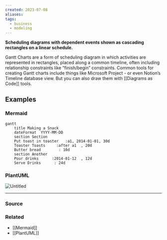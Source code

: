 ```yaml
---
created: 2023-07-08
aliases: 
tags:
  - business
  - modeling
---
```

**Scheduling diagrams with dependent events shown as cascading rectangles on a linear schedule.**

Gantt Charts are a form of scheduling diagram in which activities are represented in rectangles, placed along a common timeline, often including relationship constraints like “finish/begin” constraints. Common tools for creating Gantt charts include things like Microsoft Project - or even Notion’s Timeline database view. But you can also draw them with [[Diagrams as Code]] tools.

## Examples

### Mermaid

```mermaid
gantt
    title Making a Snack
    dateFormat  YYYY-MM-DD
    section Section
    Put toast in toaster   :a1, 2014-01-01, 30d
    Toaster Toasts     :after a1  , 20d
    Butter bread        : 10d
    section Another
    Pour drinks      :2014-01-12  , 12d
    Serve Drinks      : 24d
```

### PlantUML

![Untitled](Untitled%2026.png)

---

### Source

### Related
- [[Mermaid]] 
- [[PlantUML]]